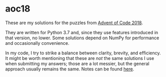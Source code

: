# aoc18

These are my solutions for the puzzles from [Advent of Code 2018](https://adventofcode.com/2018).

They are written for Python 3.7 and, since they use features introduced in that version, no lower. Some solutions depend on NumPy for performance and occasionally convenience.

In my code, I try to strike a balance between clarity, brevity, and efficiency. It might be worth mentioning that these are *not* the same solutions I use when submitting my answers; those are a lot messier, but the general approach usually remains the same. Notes can be found [here](extra/README.md).
